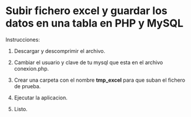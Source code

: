 # Subir fichero excel y guardar los datos en una tabla en PHP y MySQL

Instrucciones:

1. Descargar y descomprimir el archivo.

2. Cambiar el usuario y clave de tu mysql que esta en el archivo conexion.php.

3. Crear una carpeta con el nombre <strong>tmp_excel</strong> para que suban el fichero de prueba.

3. Ejecutar la aplicacion.

4. Listo.

